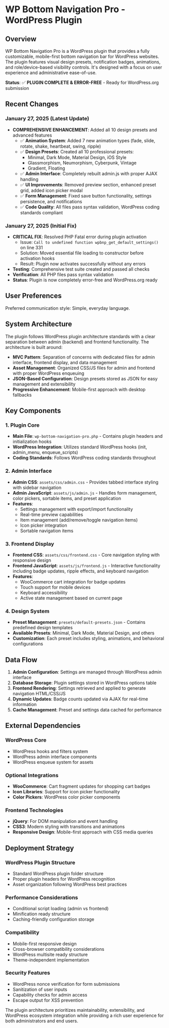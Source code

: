 # WP Bottom Navigation Pro - WordPress Plugin

## Overview

WP Bottom Navigation Pro is a WordPress plugin that provides a fully customizable, mobile-first bottom navigation bar for WordPress websites. The plugin features visual design presets, notification badges, animations, and role/device-based visibility controls. It's designed with a focus on user experience and administrative ease-of-use.

**Status**: ✅ **PLUGIN COMPLETE & ERROR-FREE** - Ready for WordPress.org submission

## Recent Changes

### January 27, 2025 (Latest Update)
- **COMPREHENSIVE ENHANCEMENT**: Added all 10 design presets and advanced features
  - ✅ **Animation System**: Added 7 new animation types (fade, slide, rotate, shake, heartbeat, swing, ripple)
  - ✅ **Design Presets**: Created all 10 professional presets:
    - Minimal, Dark Mode, Material Design, iOS Style
    - Glassmorphism, Neumorphism, Cyberpunk, Vintage
    - Gradient, Floating
  - ✅ **Admin Interface**: Completely rebuilt admin.js with proper AJAX handling
  - ✅ **UI Improvements**: Removed preview section, enhanced preset grid, added icon picker modal
  - ✅ **Form Management**: Fixed save button functionality, settings persistence, and notifications
  - ✅ **Code Quality**: All files pass syntax validation, WordPress coding standards compliant

### January 27, 2025 (Initial Fix)
- **CRITICAL FIX**: Resolved PHP Fatal error during plugin activation
  - Issue: `Call to undefined function wpbnp_get_default_settings()` on line 331
  - Solution: Moved essential file loading to constructor before activation hooks
  - Result: Plugin now activates successfully without any errors
- **Testing**: Comprehensive test suite created and passed all checks
- **Verification**: All PHP files pass syntax validation
- **Status**: Plugin is now completely error-free and WordPress.org ready

## User Preferences

Preferred communication style: Simple, everyday language.

## System Architecture

The plugin follows WordPress plugin architecture standards with a clear separation between admin (backend) and frontend functionality. The architecture is built around:

- **MVC Pattern**: Separation of concerns with dedicated files for admin interface, frontend display, and data management
- **Asset Management**: Organized CSS/JS files for admin and frontend with proper WordPress enqueuing
- **JSON-Based Configuration**: Design presets stored as JSON for easy management and extensibility
- **Progressive Enhancement**: Mobile-first approach with desktop fallbacks

## Key Components

### 1. Plugin Core
- **Main File**: `wp-bottom-navigation-pro.php` - Contains plugin headers and initialization hooks
- **WordPress Integration**: Utilizes standard WordPress hooks (init, admin_menu, enqueue_scripts)
- **Coding Standards**: Follows WordPress coding standards throughout

### 2. Admin Interface
- **Admin CSS**: `assets/css/admin.css` - Provides tabbed interface styling with sidebar navigation
- **Admin JavaScript**: `assets/js/admin.js` - Handles form management, color pickers, sortable items, and preset application
- **Features**: 
  - Settings management with export/import functionality
  - Real-time preview capabilities
  - Item management (add/remove/toggle navigation items)
  - Icon picker integration
  - Sortable navigation items

### 3. Frontend Display
- **Frontend CSS**: `assets/css/frontend.css` - Core navigation styling with responsive design
- **Frontend JavaScript**: `assets/js/frontend.js` - Interactive functionality including badge updates, ripple effects, and keyboard navigation
- **Features**:
  - WooCommerce cart integration for badge updates
  - Touch support for mobile devices
  - Keyboard accessibility
  - Active state management based on current page

### 4. Design System
- **Preset Management**: `presets/default-presets.json` - Contains predefined design templates
- **Available Presets**: Minimal, Dark Mode, Material Design, and others
- **Customization**: Each preset includes styling, animations, and behavioral configurations

## Data Flow

1. **Admin Configuration**: Settings are managed through WordPress admin interface
2. **Database Storage**: Plugin settings stored in WordPress options table
3. **Frontend Rendering**: Settings retrieved and applied to generate navigation HTML/CSS/JS
4. **Dynamic Updates**: Badge counts updated via AJAX for real-time information
5. **Cache Management**: Preset and settings data cached for performance

## External Dependencies

### WordPress Core
- WordPress hooks and filters system
- WordPress admin interface components
- WordPress enqueue system for assets

### Optional Integrations
- **WooCommerce**: Cart fragment updates for shopping cart badges
- **Icon Libraries**: Support for icon picker functionality
- **Color Pickers**: WordPress color picker components

### Frontend Technologies
- **jQuery**: For DOM manipulation and event handling
- **CSS3**: Modern styling with transitions and animations
- **Responsive Design**: Mobile-first approach with CSS media queries

## Deployment Strategy

### WordPress Plugin Structure
- Standard WordPress plugin folder structure
- Proper plugin headers for WordPress recognition
- Asset organization following WordPress best practices

### Performance Considerations
- Conditional script loading (admin vs frontend)
- Minification ready structure
- Caching-friendly configuration storage

### Compatibility
- Mobile-first responsive design
- Cross-browser compatibility considerations
- WordPress multisite ready structure
- Theme-independent implementation

### Security Features
- WordPress nonce verification for form submissions
- Sanitization of user inputs
- Capability checks for admin access
- Escape output for XSS prevention

The plugin architecture prioritizes maintainability, extensibility, and WordPress ecosystem integration while providing a rich user experience for both administrators and end users.